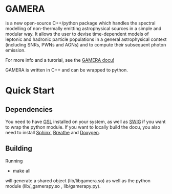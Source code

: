 # GAMERA

is a new open-source C++/python package which handles the spectral modelling of non-thermally emitting astrophysical sources in a simple and modular way. It allows the user to devise time-dependent models of leptonic and hadronic particle populations in a general astrophysical context (including SNRs, PWNs and AGNs) and to compute their subsequent photon emission. 

For more info and a turorial, see the [GAMERA docu!](http://joachimhahn.github.io/GAMERA/)

GAMERA is written in C++ and can be wrapped to python.

Quick Start
===========

Dependencies
------------

You need to have [GSL](http://www.gnu.org/software/gsl/) installed on your
system, as well as [SWIG](http://www.swig.org/) if you want to wrap the 
python module. If you want to locally build the docu, you also need to install
[Sphinx](http://sphinx-doc.org/), [Breathe](https://breathe.readthedocs.org/)
and [Doxygen](http://www.stack.nl/~dimitri/doxygen/).

Building
--------

Running

 - make all

will generate a shared object (lib/libgamera.so) as well as the python module
(lib/_gamerapy.so , lib/gamerapy.py).


